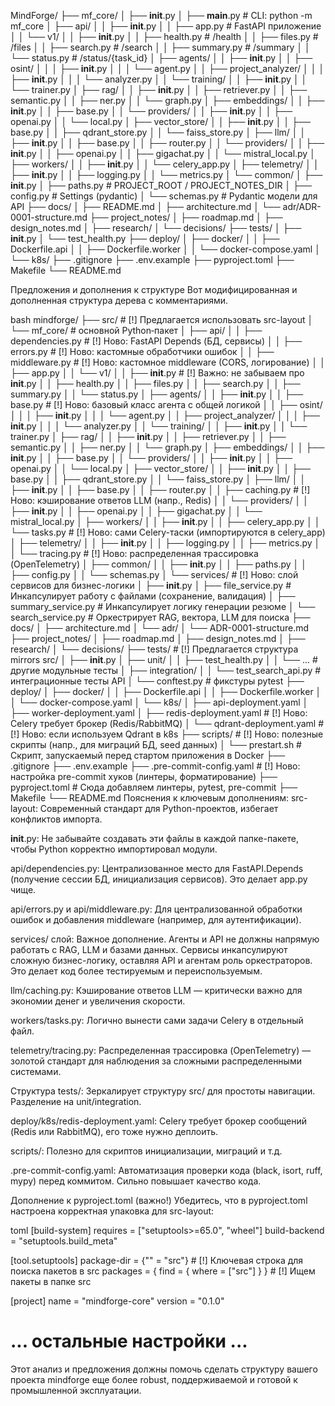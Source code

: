 MindForge/
├── mf_core/
│ ├── __init__.py
│ ├── __main__.py # CLI: python -m mf_core
│ ├── api/
│ │ ├── __init__.py
│ │ ├── app.py # FastAPI приложение
│ │ └── v1/
│ │       ├── __init__.py
│ │       ├── health.py # /health
│ │       ├── files.py # /files
│ │       ├── search.py # /search
│ │       ├── summary.py # /summary
│ │       └── status.py # /status/{task_id}
│ ├── agents/
│ │         ├── __init__.py
│ │         ├── osint/
│ │         │     ├── __init__.py
│ │         │     └── agent.py
│ │         ├── project_analyzer/
│ │         │   ├── __init__.py
│ │         │   └── analyzer.py
│ │         └── training/
│ │                    ├── __init__.py
│ │                    └── trainer.py
│ ├── rag/
│ │      ├── __init__.py
│ │      ├── retriever.py
│ │      ├── semantic.py
│ │      ├── ner.py
│ │      └── graph.py
│ ├── embeddings/
│ │      ├── __init__.py
│ │      ├── base.py
│ │      └── providers/
│ │                 ├── __init__.py
│ │                 ├── openai.py
│ │                 └── local.py
│ ├── vector_store/
│ │     ├── __init__.py
│ │     ├── base.py
│ │     ├── qdrant_store.py
│ │     └── faiss_store.py
│ ├── llm/
│ │     ├── __init__.py
│ │     ├── base.py
│ │     ├── router.py
│ │     └── providers/
│ │           ├── __init__.py
│ │           ├── openai.py
│ │           ├── gigachat.py
│ │           └── mistral_local.py
│ ├── workers/
│ │    ├── __init__.py
│ │    └── celery_app.py
│ ├── telemetry/
│ │          ├── __init__.py
│ │          ├── logging.py
│ │          └── metrics.py
│ └── common/
│          ├── __init__.py
│          ├── paths.py # PROJECT_ROOT / PROJECT_NOTES_DIR
│          ├── config.py # Settings (pydantic)
│          └── schemas.py # Pydantic модели для API
├── docs/
│      ├── README.md
│      ├── architecture.md
│      └── adr/ADR-0001-structure.md
├── project_notes/
│      ├── roadmap.md
│      ├── design_notes.md
│      ├── research/
│      └── decisions/
├── tests/
│      ├── __init__.py
│      └── test_health.py
├── deploy/
│     ├── docker/
│     │       ├── Dockerfile.api
│     │       ├── Dockerfile.worker
│     │       └── docker-compose.yaml
│     └── k8s/
├── .gitignore
├── .env.example
├── pyproject.toml
├── Makefile
└── README.md





Предложения и дополнения к структуре
Вот модифицированная и дополненная структура дерева с комментариями.

bash
mindforge/
├── src/ # [!] Предлагается использовать src-layout
│   └── mf_core/ # основной Python‑пакет
│       ├── api/
│       │   ├── dependencies.py # [!] Ново: FastAPI Depends (БД, сервисы)
│       │   ├── errors.py # [!] Ново: кастомные обработчики ошибок
│       │   ├── middleware.py # [!] Ново: кастомное middleware (CORS, логирование)
│       │   ├── app.py
│       │   └── v1/
│       │       ├── __init__.py # [!] Важно: не забываем про __init__.py
│       │       ├── health.py
│       │       ├── files.py
│       │       ├── search.py
│       │       ├── summary.py
│       │       └── status.py
│       ├── agents/
│       │   ├── __init__.py
│       │   ├── base.py # [!] Ново: базовый класс агента с общей логикой
│       │   ├── osint/
│       │   │   ├── __init__.py
│       │   │   └── agent.py
│       │   ├── project_analyzer/
│       │   │   ├── __init__.py
│       │   │   └── analyzer.py
│       │   └── training/
│       │       ├── __init__.py
│       │       └── trainer.py
│       ├── rag/
│       │   ├── __init__.py
│       │   ├── retriever.py
│       │   ├── semantic.py
│       │   ├── ner.py
│       │   └── graph.py
│       ├── embeddings/
│       │   ├── __init__.py
│       │   ├── base.py
│       │   └── providers/
│       │       ├── __init__.py
│       │       ├── openai.py
│       │       └── local.py
│       ├── vector_store/
│       │   ├── __init__.py
│       │   ├── base.py
│       │   ├── qdrant_store.py
│       │   └── faiss_store.py
│       ├── llm/
│       │   ├── __init__.py
│       │   ├── base.py
│       │   ├── router.py
│       │   ├── caching.py # [!] Ново: кэширование ответов LLM (напр., Redis)
│       │   └── providers/
│       │       ├── __init__.py
│       │       ├── openai.py
│       │       ├── gigachat.py
│       │       └── mistral_local.py
│       ├── workers/
│       │   ├── __init__.py
│       │   ├── celery_app.py
│       │   └── tasks.py # [!] Ново: сами Celery-таски (импортируются в celery_app)
│       ├── telemetry/
│       │   ├── __init__.py
│       │   ├── logging.py
│       │   ├── metrics.py
│       │   └── tracing.py # [!] Ново: распределенная трассировка (OpenTelemetry)
│       ├── common/
│       │   ├── __init__.py
│       │   ├── paths.py
│       │   ├── config.py
│       │   └── schemas.py
│       └── services/ # [!] Ново: слой сервисов для бизнес-логики
│           ├── __init__.py
│           ├── file_service.py # Инкапсулирует работу с файлами (сохранение, валидация)
│           ├── summary_service.py # Инкапсулирует логику генерации резюме
│           └── search_service.py # Оркестрирует RAG, вектора, LLM для поиска
├── docs/
│   ├── architecture.md
│   └── adr/
│       └── ADR-0001-structure.md
├── project_notes/
│   ├── roadmap.md
│   ├── design_notes.md
│   ├── research/
│   └── decisions/
├── tests/ # [!] Предлагается структура mirrors src/
│   ├── __init__.py
│   ├── unit/
│   │   ├── test_health.py
│   │   └── ... # другие модульные тесты
│   ├── integration/
│   │   └── test_search_api.py # интеграционные тесты API
│   └── conftest.py # фикстуры pytest
├── deploy/
│   ├── docker/
│   │   ├── Dockerfile.api
│   │   ├── Dockerfile.worker
│   │   └── docker-compose.yaml
│   └── k8s/
│       ├── api-deployment.yaml
│       ├── worker-deployment.yaml
│       ├── redis-deployment.yaml # [!] Ново: Celery требует брокер (Redis/RabbitMQ)
│       └── qdrant-deployment.yaml # [!] Ново: если используем Qdrant в k8s
├── scripts/ # [!] Ново: полезные скрипты (напр., для миграций БД, seed данных)
│   └── prestart.sh # Скрипт, запускаемый перед стартом приложения в Docker
├── .gitignore
├── .env.example
├── .pre-commit-config.yaml # [!] Ново: настройка pre-commit хуков (линтеры, форматирование)
├── pyproject.toml # Сюда добавляем линтеры, pytest, pre-commit
├── Makefile
└── README.md
Пояснения к ключевым дополнениям:
src-layout: Современный стандарт для Python-проектов, избегает конфликтов импорта.

__init__.py: Не забывайте создавать эти файлы в каждой папке-пакете, чтобы Python корректно импортировал модули.

api/dependencies.py: Централизованное место для FastAPI.Depends (получение сессии БД, инициализация сервисов). Это делает app.py чище.

api/errors.py и api/middleware.py: Для централизованной обработки ошибок и добавления middleware (например, для аутентификации).

services/ слой: Важное дополнение. Агенты и API не должны напрямую работать с RAG, LLM и базами данных. Сервисы инкапсулируют сложную бизнес-логику, оставляя API и агентам роль оркестраторов. Это делает код более тестируемым и переиспользуемым.

llm/caching.py: Кэширование ответов LLM — критически важно для экономии денег и увеличения скорости.

workers/tasks.py: Логично вынести сами задачи Celery в отдельный файл.

telemetry/tracing.py: Распределенная трассировка (OpenTelemetry) — золотой стандарт для наблюдения за сложными распределенными системами.

Структура tests/: Зеркалирует структуру src/ для простоты навигации. Разделение на unit/integration.

deploy/k8s/redis-deployment.yaml: Celery требует брокер сообщений (Redis или RabbitMQ), его тоже нужно деплоить.

scripts/: Полезно для скриптов инициализации, миграций и т.д.

.pre-commit-config.yaml: Автоматизация проверки кода (black, isort, ruff, mypy) перед коммитом. Сильно повышает качество кода.

Дополнение к pyproject.toml (важно!)
Убедитесь, что в pyproject.toml настроена корректная упаковка для src-layout:

toml
[build-system]
requires = ["setuptools>=65.0", "wheel"]
build-backend = "setuptools.build_meta"

[tool.setuptools]
package-dir = {"" = "src"} # [!] Ключевая строка для поиска пакетов в src
packages = { find = { where = ["src"] } } # [!] Ищем пакеты в папке src

[project]
name = "mindforge-core"
version = "0.1.0"
# ... остальные настройки ...
Этот анализ и предложения должны помочь сделать структуру вашего проекта mindforge еще более robust, поддерживаемой и готовой к промышленной эксплуатации.